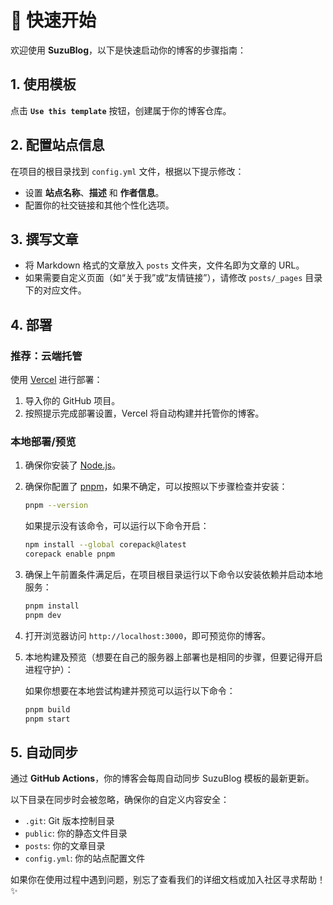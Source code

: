 # 🚀 快速开始

欢迎使用 **SuzuBlog**，以下是快速启动你的博客的步骤指南：

## 1. 使用模板

点击 **`Use this template`** 按钮，创建属于你的博客仓库。

## 2. 配置站点信息

在项目的根目录找到 `config.yml` 文件，根据以下提示修改：

- 设置 **站点名称**、**描述** 和 **作者信息**。
- 配置你的社交链接和其他个性化选项。

## 3. 撰写文章

- 将 Markdown 格式的文章放入 `posts` 文件夹，文件名即为文章的 URL。
- 如果需要自定义页面（如“关于我”或“友情链接”），请修改 `posts/_pages` 目录下的对应文件。

## 4. 部署

### 推荐：云端托管

使用 [Vercel](https://vercel.com) 进行部署：

1. 导入你的 GitHub 项目。
2. 按照提示完成部署设置，Vercel 将自动构建并托管你的博客。

### 本地部署/预览

1. 确保你安装了 [Node.js](https://nodejs.org/)。
2. 确保你配置了 [pnpm](https://pnpm.io/)，如果不确定，可以按照以下步骤检查并安装：

   ```bash
   pnpm --version
   ```

   如果提示没有该命令，可以运行以下命令开启：

   ```bash
   npm install --global corepack@latest
   corepack enable pnpm
   ```

3. 确保上午前置条件满足后，在项目根目录运行以下命令以安装依赖并启动本地服务：

   ```bash
   pnpm install
   pnpm dev
   ```

4. 打开浏览器访问 `http://localhost:3000`，即可预览你的博客。

5. 本地构建及预览（想要在自己的服务器上部署也是相同的步骤，但要记得开启进程守护）：

   如果你想要在本地尝试构建并预览可以运行以下命令：

   ```bash
   pnpm build
   pnpm start
   ```

## 5. 自动同步

通过 **GitHub Actions**，你的博客会每周自动同步 SuzuBlog 模板的最新更新。

以下目录在同步时会被忽略，确保你的自定义内容安全：

- `.git`: Git 版本控制目录
- `public`: 你的静态文件目录
- `posts`: 你的文章目录
- `config.yml`: 你的站点配置文件

如果你在使用过程中遇到问题，别忘了查看我们的详细文档或加入社区寻求帮助！✨
